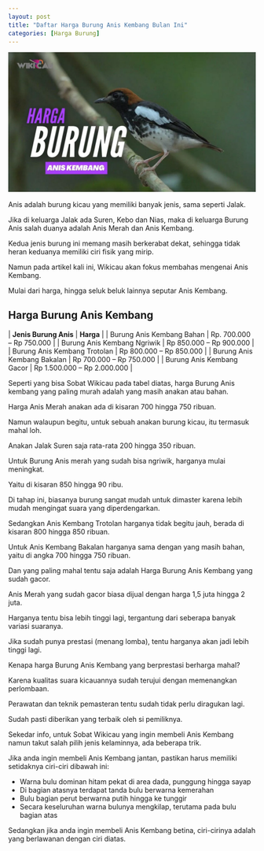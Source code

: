 ```yaml
---
layout: post
title: "Daftar Harga Burung Anis Kembang Bulan Ini"
categories: [Harga Burung]
---
```


![](/images/harga-burung-anis-kembang.webp)

Anis adalah burung kicau yang memiliki banyak jenis, sama seperti Jalak.

Jika di keluarga Jalak ada Suren, Kebo dan Nias, maka di keluarga Burung Anis salah duanya adalah Anis Merah dan Anis Kembang.

Kedua jenis burung ini memang masih berkerabat dekat, sehingga tidak heran keduanya memiliki ciri fisik yang mirip.

Namun pada artikel kali ini, Wikicau akan fokus membahas mengenai Anis Kembang.

Mulai dari harga, hingga seluk beluk lainnya seputar Anis Kembang.

## Harga Burung Anis Kembang

| **Jenis Burung Anis** | **Harga** |
| Burung Anis Kembang Bahan | Rp. 700.000 – Rp 750.000 |
| Burung Anis Kembang Ngriwik | Rp 850.000 – Rp 900.000 |
| Burung Anis Kembang Trotolan | Rp 800.000 – Rp 850.000 |
| Burung Anis Kembang Bakalan | Rp 700.000 – Rp 750.000 |
| Burung Anis Kembang Gacor | Rp 1.500.000 – Rp 2.000.000 |

Seperti yang bisa Sobat Wikicau pada tabel diatas, harga Burung Anis kembang yang paling murah adalah yang masih anakan atau bahan.

Harga Anis Merah anakan ada di kisaran 700 hingga 750 ribuan.

Namun walaupun begitu, untuk sebuah anakan burung kicau, itu termasuk mahal loh.

Anakan Jalak Suren saja rata-rata 200 hingga 350 ribuan.

Untuk Burung Anis merah yang sudah bisa ngriwik, harganya mulai meningkat.

Yaitu di kisaran 850 hingga 90 ribu.

Di tahap ini, biasanya burung sangat mudah untuk dimaster karena lebih mudah mengingat suara yang diperdengarkan.

Sedangkan Anis Kembang Trotolan harganya tidak begitu jauh, berada di kisaran 800 hingga 850 ribuan.

Untuk Anis Kembang Bakalan harganya sama dengan yang masih bahan, yaitu di angka 700 hingga 750 ribuan.

Dan yang paling mahal tentu saja adalah Harga Burung Anis Kembang yang sudah gacor.

Anis Merah yang sudah gacor biasa dijual dengan harga 1,5 juta hingga 2 juta.

Harganya tentu bisa lebih tinggi lagi, tergantung dari seberapa banyak variasi suaranya.

Jika sudah punya prestasi (menang lomba), tentu harganya akan jadi lebih tinggi lagi.

Kenapa harga Burung Anis Kembang yang berprestasi berharga mahal?

Karena kualitas suara kicauannya sudah terujui dengan memenangkan perlombaan.

Perawatan dan teknik pemasteran tentu sudah tidak perlu diragukan lagi.

Sudah pasti diberikan yang terbaik oleh si pemiliknya.

Sekedar info, untuk Sobat Wikicau yang ingin membeli Anis Kembang namun takut salah pilih jenis kelaminnya, ada beberapa trik.

Jika anda ingin membeli Anis Kembang jantan, pastikan harus memiliki setidaknya ciri-ciri dibawah ini:

- Warna bulu dominan hitam pekat di area dada, punggung hingga sayap
- Di bagian atasnya terdapat tanda bulu berwarna kemerahan
- Bulu bagian perut berwarna putih hingga ke tunggir
- Secara keseluruhan warna bulunya mengkilap, terutama pada bulu bagian atas

Sedangkan jika anda ingin membeli Anis Kembang betina, ciri-cirinya adalah yang berlawanan dengan ciri diatas.